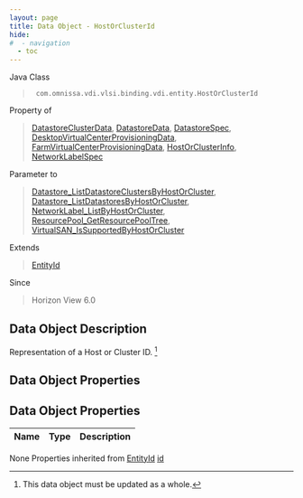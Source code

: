 ```yaml
---
layout: page
title: Data Object - HostOrClusterId
hide:
#  - navigation
  - toc
---
```








Java Class
> ` com.omnissa.vdi.vlsi.binding.vdi.entity.HostOrClusterId`

Property of
> [DatastoreClusterData](vdi.utils.virtualcenter.Datastore.DatastoreClusterData.md#field_detail), [DatastoreData](vdi.utils.virtualcenter.Datastore.DatastoreData.md#field_detail), [DatastoreSpec](vdi.utils.virtualcenter.Datastore.DatastoreSpec.md#field_detail), [DesktopVirtualCenterProvisioningData](vdi.resources.Desktop.VirtualCenterProvisioningData.md#field_detail), [FarmVirtualCenterProvisioningData](vdi.resources.Farm.VirtualCenterProvisioningData.md#field_detail), [HostOrClusterInfo](vdi.utils.virtualcenter.HostOrCluster.HostOrClusterInfo.md#field_detail), [NetworkLabelSpec](vdi.utils.virtualcenter.NetworkLabel.NetworkLabelSpec.md#field_detail)

Parameter to
> [Datastore_ListDatastoreClustersByHostOrCluster](vdi.utils.virtualcenter.Datastore.md#listDatastoreClustersByHostOrCluster), [Datastore_ListDatastoresByHostOrCluster](vdi.utils.virtualcenter.Datastore.md#listDatastoresByHostOrCluster), [NetworkLabel_ListByHostOrCluster](vdi.utils.virtualcenter.NetworkLabel.md#listByHostOrCluster), [ResourcePool_GetResourcePoolTree](vdi.utils.virtualcenter.ResourcePool.md#getResourcePoolTree), [VirtualSAN_IsSupportedByHostOrCluster](vdi.utils.virtualcenter.VirtualSAN.md#isSupportedByHostOrCluster)

Extends
> [EntityId](vdi.EntityId.md)

Since
> Horizon View 6.0


## Data Object Description

Representation of a Host or Cluster ID.
 [^167]



## Data Object Properties

## Data Object Properties

 Name | Type | Description
:---|:---:|:---
None
Properties inherited from [EntityId](vdi.EntityId.md)
[id](vdi.EntityId.md#id)


 


[^167]: This data object must be updated as a whole.